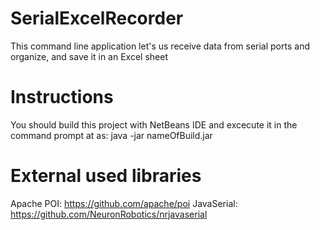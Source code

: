 # SerialExcelRecorder
This command line application let's us receive data from serial ports and organize, and save it in an Excel sheet

# Instructions
You should build this project with NetBeans IDE and excecute it in the command prompt at as: java -jar nameOfBuild.jar

# External used libraries
Apache POI: https://github.com/apache/poi
JavaSerial: https://github.com/NeuronRobotics/nrjavaserial
